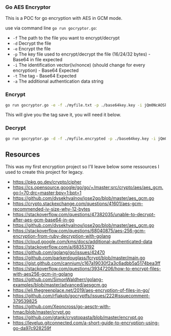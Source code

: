 ### Go AES Encryptor 

This is a POC for go encryption with AES in GCM mode.

use via command line `go run gocryptor.go`: 
 - `-f` The path to the file you want to encrypt/decrypt
 - `-d` Decrypt the file
 - `-e` Encrypt the file
 - `-p` The key file used to encrypt/decrypt the file (16/24/32 bytes) - Base64 in file expected
 - `-i` The identification vector(iv/nonce) (should change for every encryption) - Base64 Expected
 - `-t` The tag - Base64 Expected
 - `-a` The additional authentication data string

### Encrypt
```bash
go run gocryptor.go -e -f ./myfile.txt -p ./base64key.key -i jQm0NcAOSkiAVFc9qGpMfA== -a AA_BB_CC_DD_EE
```
This will give you the tag save it, you will need it below. 

### Decrypt
```bash
go run gocryptor.go -d -f ./myfile.encrypted -p ./base64key.key -i jQm0NcAOSkiAVFc9qGpMfA== -a AA_BB_CC_DD_EE -t Z7s5GCSrSBcIoj+FvFNprw==
```

## Resources
This was my first encryption project so I'll leave below some ressources I used to create this project for legacy.

- https://pkg.go.dev/crypto/cipher
- https://cs.opensource.google/go/go/+/master:src/crypto/aes/aes_gcm.go;l=70;drc=master;bpv=1;bpt=1
- https://github.com/dvsekhvalnov/jose2go/blob/master/aes_gcm.go
- https://crypto.stackexchange.com/questions/41601/aes-gcm-recommended-iv-size-why-12-bytes
- https://stackoverflow.com/questions/47382035/unable-to-decrypt-after-aes-gcm-base64-in-go
- https://github.com/dvsekhvalnov/jose2go/blob/master/aes_gcm.go
- https://stackoverflow.com/questions/68040875/aes-256-gcm-encryption-from-ruby-decryption-with-golang
- https://cloud.google.com/kms/docs/additional-authenticated-data
- https://stackoverflow.com/a/68353192
- https://github.com/golang/go/issues/42470
- https://github.com/parkerdouglass/fcrypt/blob/master/main.go
- https://gist.github.com/cannium/c167a19030f2a3c6adbb5a5174bea3ff
- https://stackoverflow.com/questions/39347206/how-to-encrypt-files-with-aes256-gcm-in-golang
- https://github.com/SimonWaldherr/golang-examples/blob/master/advanced/aesgcm.go
- https://eli.thegreenplace.net/2019/aes-encryption-of-files-in-go/
- https://github.com/rfjakob/gocryptfs/issues/222#issuecomment-379539825
- https://github.com/Xeoncross/go-aesctr-with-hmac/blob/master/crypt.go
- https://github.com/gtank/cryptopasta/blob/master/encrypt.go
- https://levelup.gitconnected.com/a-short-guide-to-encryption-using-go-da97c928259f
